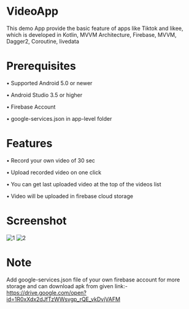 # VideoApp
This demo App provide the basic feature of apps like Tiktok and likee, which is developed in Kotlin, MVVM Architecture, Firebase, MVVM, Dagger2, Coroutine, livedata  

# Prerequisites
•	Supported Android 5.0 or newer

•	Android Studio 3.5 or higher

•	Firebase Account

•	google-services.json in app-level folder

# Features
•	Record your own video of 30 sec

•	Upload recorded video on one click

•	You can get last uploaded video at the top of the videos list

•	Video will be uploaded in firebase cloud storage

# Screenshot

![1](https://user-images.githubusercontent.com/26268361/80478275-ee8d5580-896a-11ea-9d7f-f8bfe4e37c43.png)
![2](https://user-images.githubusercontent.com/26268361/80478278-efbe8280-896a-11ea-8308-96ff87e6536b.png)

# Note
Add google-services.json file of your own firebase account for more storage
and can download apk from given link:-
https://drive.google.com/open?id=1R0xXdx2dJfTzWWsvgp_rQE_vkDvjVAFM


